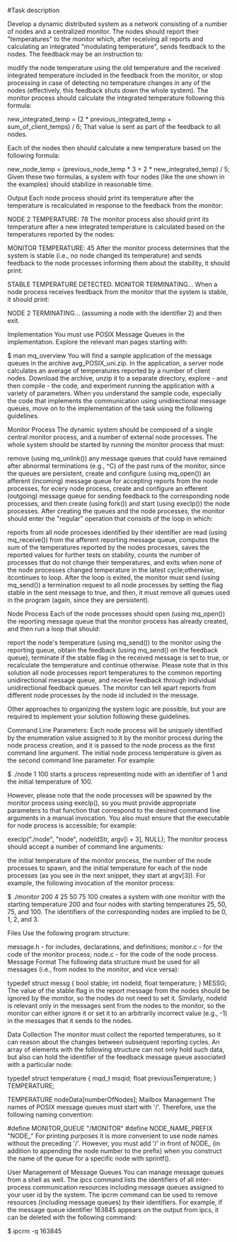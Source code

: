 #Task description

Develop a dynamic distributed system as a network consisting of a number of nodes and a centralized monitor. The nodes should report their "temperatures" to the monitor which, after receiving all reports and calculating an integrated "modulating temperature", sends feedback to the nodes. The feedback may be an instruction to:

modify the node temperature using the old temperature and the received integrated temperature included in the feedback from the monitor, or
stop processing in case of detecting no temperature changes in any of the nodes (effectively, this feedback shuts down the whole system).
The monitor process should calculate the integrated temperature following this formula:

new_integrated_temp
      = (2 * previous_integrated_temp + sum_of_client_temps) / 6;
That value is sent as part of the feedback to all nodes.

Each of the nodes then should calculate a new temperature based on the following formula:

new_node_temp
      = (previous_node_temp * 3 + 2 * new_integrated_temp) / 5;
Given these two formulas, a system with four nodes (like the one shown in the examples) should stabilize in reasonable time.

Output
Each node process should print its temperature after the temperature is recalculated in response to the feedback from the monitor:

NODE 2 TEMPERATURE: 78
The monitor process also should print its temperature after a new integrated temperature is calculated based on the temperatures reported by the nodes:

MONITOR TEMPERATURE: 45
After the monitor process determines that the system is stable (i.e., no node changed its temperature) and sends feedback to the node processes informing them about the stability, it should print:

STABLE TEMPERATURE DETECTED.
MONITOR TERMINATING...
When a node process receives feedback from the monitor that the system is stable, it should print:

NODE 2 TERMINATING...
(assuming a node with the identifier 2) and then exit.

Implementation
You must use POSIX Message Queues in the implementation. Explore the relevant man pages starting with:

$ man mq_overview
You will find a sample application of the message queues in the archive avg_POSIX_uni.zip. In the application, a server node calculates an average of temperatures reported by a number of client nodes. Download the archive, unzip it to a separate directory, explore - and then compile - the code, and experiment running the application with a variety of parameters. When you understand the sample code, especially the code that implements the communication using unidirectional message queues, move on to the implementation of the task using the following guidelines.

Monitor Process
The dynamic system should be composed of a single central monitor process, and a number of external node processes. The whole system should be started by running the monitor process that must:

remove (using mq_unlink()) any message queues that could have remained after abnormal terminations (e.g., ^C) of the past runs of the monitor, since the queues are persistent,
create and configure (using mq_open()) an afferent (incoming) message queue for accepting reports from the node processes,
for ecery node process, create and configure an efferent (outgoing) message queue for sending feedback to the corresponding node processes, and then
create (using fork()) and start (using execlp()) the node processes.
After creating the queues and the node processes, the monitor should enter the "regular" operation that consists of the loop in which:

reports from all node processes identified by their identifier are read (using mq_receive()) from the afferent reporting message queue,
computes the sum of the temperatures reported by the nodes processes,
saves the reported values for further tests on stability,
counts the number of processes that do not change their temperatures, and
exits when none of the node processes changed temperature in the latest cycle;otherwise, itcontinues to loop.
After the loop is exited, the monitor must send (using mq_send()) a termination request to all node processes by setting the flag stable in the sent message to true, and then, it must remove all queues used in the program (again, since they are persistent).

Node Process
Each of the node processes should open (using mq_open()) the reporting message queue that the monitor process has already created, and then run a loop that should:

report the node's temperature (using mq_send()) to the monitor using the reporting queue,
obtain the feedback (using mq_send() on the feedback queue),
terminate if the stable flag in the received message is set to true, or
recalculate the temperature and continue otherwise.
Please note that in this solution all node processes report temperatures to the common reporting unidirectional message queue, and receive feedback through individual unidirectional feedback queues. The monitor can tell apart reports from different node processes by the node id included in the message.

Other approaches to organizing the system logic are possible, but your are required to implement your solution following these guidelines.

Command Line Parameters:
Each node process will be uniquely identified by the enumeration value assigned to it by the monitor process during the node process creation, and it is passed to the node process as the first command line argument. The initial node process temperature is given as the second command line parameter. For example:

$ ./node 1 100
starts a process representing node with an identifier of 1 and the initial temperature of 100.

However, please note that the node processes will be spawned by the monitor process using execlp(), so you must provide appropriate parameters to that function that correspond to the desired command line arguments in a manual invocation. You also must ensure that the executable for node process is accessible; for example:

execlp("./node", "node", nodeIdStr, argv[i + 3], NULL);
The monitor process should accept a number of command line arguments:

the initial temperature of the monitor process,
the number of the node processes to spawn, and
the initial temperature for each of the node processes (as you see in the next snippet, they start at argv[3]).
For example, the following invocation of the monitor process:

$ ./monitor 200 4 25 50 75 100
creates a system with one monitor with the starting temperature 200 and four nodes with starting temperatures 25, 50, 75, and 100. The identifiers of the corresponding nodes are implied to be 0, 1, 2, and 3.

Files
Use the following program structure:

message.h - for includes, declarations, and definitions;
monitor.c - for the code of the monitor process;
node.c - for the code of the node process.
Message Format
The following data structure must be used for all messages (i.e., from nodes to the monitor, and vice versa):

typedef struct messg {
    bool stable;
    int nodeId;
    float temperature;
} MESSG;
The value of the stable flag in the report message from the nodes should be ignored by the monitor, so the nodes do not need to set it. Similarly, nodeId is relevant only in the messages sent from the nodes to the monitor, so the monitor can either ignore it or set it to an arbitrarily incorrect value (e.g., -1) in the messages that it sends to the nodes.

Data Collection
The monitor must collect the reported temperatures, so it can reason about the changes between subsequent reporting cycles. An array of elements with the following structure can not only hold such data, but also can hold the identifier of the feedback message queue associated with a particular node:

typedef struct temperature {
    mqd_t msqid;
    float previousTemperature;
} TEMPERATURE;

TEMPERATURE nodeData[numberOfNodes];
Mailbox Management
The names of POSIX message queues must start with '/'. Therefore, use the following naming convention:

#define MONITOR_QUEUE "/MONITOR"
#define NODE_NAME_PREFIX "NODE_"
For printing purposes it is more convenient to use node names without the preceding '/'. However, you must add '/' in front of NODE_ (in addition to appending the node number to the prefix) when you construct the name of the queue for a specific node with sprintf().

User Management of Message Queues
You can manage message queues from a shell as well. The ipcs command lists the identifiers of all inter-process communication resources including message queues assigned to your user id by the system. The ipcrm command can be used to remove resources (including message queues) by their identifiers. For example, if the message queue identifier 163845 appears on the output from ipcs, it can be deleted with the following command:

$ ipcrm -q 163845
